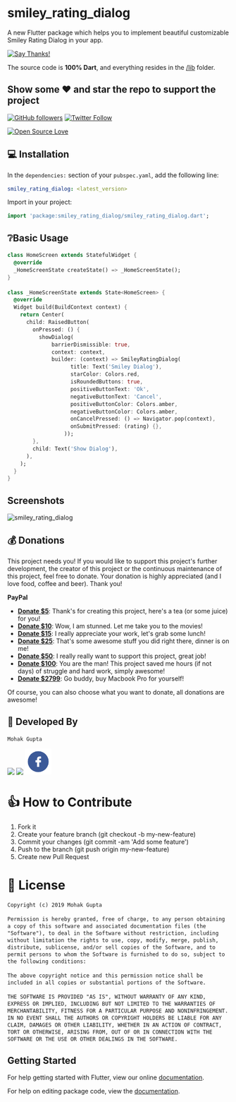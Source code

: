 # smiley_rating_dialog

A new Flutter package which helps you to implement beautiful customizable Smiley Rating Dialog in your app.

[![Say Thanks!](https://img.shields.io/badge/Say%20Thanks-!-1EAEDB.svg)](https://saythanks.io/to/mohak1283)  


The source code is **100% Dart**, and everything resides in the [/lib](https://github.com/mohak1283/Smiley-Rating-Dialog/tree/master/lib) folder.

## Show some :heart: and star the repo to support the project

 [![GitHub followers](https://img.shields.io/github/followers/mohak1283.svg?style=social&label=Follow)](https://github.com/mohak1283)  [![Twitter Follow](https://img.shields.io/twitter/follow/mohak_gupta20.svg?style=social)](https://twitter.com/mohak_gupta20)

[![Open Source Love](https://badges.frapsoft.com/os/v1/open-source.svg?v=102)](https://opensource.org/licenses/Apache-2.0)



## 💻 Installation

In the `dependencies:` section of your `pubspec.yaml`, add the following line:

```yaml
smiley_rating_dialog: <latest_version>
```

Import in your project:
```dart
import 'package:smiley_rating_dialog/smiley_rating_dialog.dart';
```

## ❔Basic Usage
```dart
class HomeScreen extends StatefulWidget {
  @override
  _HomeScreenState createState() => _HomeScreenState();
}

class _HomeScreenState extends State<HomeScreen> {
  @override
  Widget build(BuildContext context) {
    return Center(
      child: RaisedButton(
        onPressed: () {
          showDialog(
              barrierDismissible: true,
              context: context,
              builder: (context) => SmileyRatingDialog(
                    title: Text('Smiley Dialog'),
                    starColor: Colors.red,
                    isRoundedButtons: true,
                    positiveButtonText: 'Ok',
                    negativeButtonText: 'Cancel',
                    positiveButtonColor: Colors.amber,
                    negativeButtonColor: Colors.amber,
                    onCancelPressed: () => Navigator.pop(context),
                    onSubmitPressed: (rating) {},
                  ));
        },
        child: Text('Show Dialog'),
      ),
    );
  }
}
```
## Screenshots

![smiley_rating_dialog](https://user-images.githubusercontent.com/35039342/56470228-9ff8d180-6461-11e9-9d2d-5e48be3862b6.gif)


## 💰 Donations

This project needs you! If you would like to support this project's further development, the creator of this project or the continuous maintenance of this project, feel free to donate. Your donation is highly appreciated (and I love food, coffee and beer). Thank you!

**PayPal**

- **[Donate \$5](https://www.paypal.me/mohak1283/5)**: Thank's for creating this project, here's a tea (or some juice) for you!
- **[Donate \$10](https://www.paypal.me/mohak1283/10)**: Wow, I am stunned. Let me take you to the movies!
- **[Donate \$15](https://www.paypal.me/mohak1283/15)**: I really appreciate your work, let's grab some lunch!
- **[Donate \$25](https://www.paypal.me/mohak1283/25)**: That's some awesome stuff you did right there, dinner is on me!
- **[Donate \$50](https://www.paypal.me/mohak1283/50)**: I really really want to support this project, great job!
- **[Donate \$100](https://www.paypal.me/mohak1283/100)**: You are the man! This project saved me hours (if not days) of struggle and hard work, simply awesome!
- **[Donate \$2799](https://www.paypal.me/mohak1283/2799)**: Go buddy, buy Macbook Pro for yourself!

Of course, you can also choose what you want to donate, all donations are awesome!

## 👨 Developed By

```
Mohak Gupta
```


<a href="https://twitter.com/mohak_gupta20"><img src="https://user-images.githubusercontent.com/35039342/55471524-8e24cb00-5627-11e9-9389-58f3d4419153.png" width="60"></a>
<a href="https://www.linkedin.com/in/mohak-gupta-885669131/"><img src="https://user-images.githubusercontent.com/35039342/55471530-94b34280-5627-11e9-8c0e-6fe86a8406d6.png" width="60"></a>
<a href="https://www.facebook.com/mohak.gupta.9083"><img src="https://github.com/aritraroy/social-icons/blob/master/facebook-icon.png?raw=true" width="60"></a>


# 👍 How to Contribute

1. Fork it
2. Create your feature branch (git checkout -b my-new-feature)
3. Commit your changes (git commit -am 'Add some feature')
4. Push to the branch (git push origin my-new-feature)
5. Create new Pull Request

# 📃 License

    Copyright (c) 2019 Mohak Gupta

    Permission is hereby granted, free of charge, to any person obtaining a copy of this software and associated documentation files (the "Software"), to deal in the Software without restriction, including without limitation the rights to use, copy, modify, merge, publish, distribute, sublicense, and/or sell copies of the Software, and to permit persons to whom the Software is furnished to do so, subject to the following conditions:

    The above copyright notice and this permission notice shall be included in all copies or substantial portions of the Software.

    THE SOFTWARE IS PROVIDED "AS IS", WITHOUT WARRANTY OF ANY KIND, EXPRESS OR IMPLIED, INCLUDING BUT NOT LIMITED TO THE WARRANTIES OF MERCHANTABILITY, FITNESS FOR A PARTICULAR PURPOSE AND NONINFRINGEMENT. IN NO EVENT SHALL THE AUTHORS OR COPYRIGHT HOLDERS BE LIABLE FOR ANY CLAIM, DAMAGES OR OTHER LIABILITY, WHETHER IN AN ACTION OF CONTRACT, TORT OR OTHERWISE, ARISING FROM, OUT OF OR IN CONNECTION WITH THE SOFTWARE OR THE USE OR OTHER DEALINGS IN THE SOFTWARE.

## Getting Started

For help getting started with Flutter, view our online [documentation](https://flutter.dev/).

For help on editing package code, view the [documentation](https://flutter.dev/developing-packages/).

